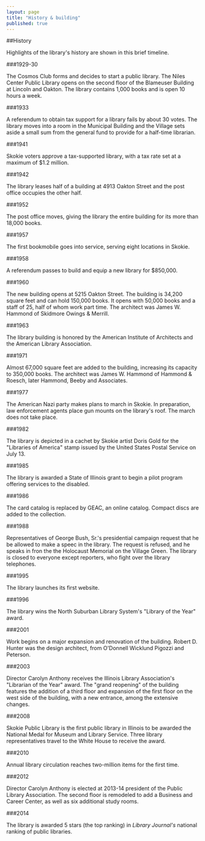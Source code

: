 ```yaml
---
layout: page
title: "History & building"
published: true
---
```


##History

Highlights of the library's history are shown in this brief timeline. 

###1929-30

The Cosmos Club forms and decides to start a public library. The Niles Center Public Library opens on the second floor of the Blameuser Building at Lincoln and Oakton. The library contains 1,000 books and is open 10 hours a week.

###1933

A referendum to obtain tax support for a library fails by about 30 votes. The library moves into a room in the Municipal Building and the Village sets aside a small sum from the general fund to provide for a half-time librarian.

###1941

Skokie voters approve a tax-supported library, with a tax rate set at a maximum of $1.2 million.

###1942

The library leases half of a building at 4913 Oakton Street and the post office occupies the other half. 

###1952

The post office moves, giving the library the entire building for its more than 18,000 books.

###1957

The first bookmobile goes into service, serving eight locations in Skokie.

###1958

A referendum passes to build and equip a new library for $850,000.

###1960

The new building opens at 5215 Oakton Street. The building is 34,200 square feet and can hold 150,000 books. It opens with 50,000 books and a staff of 25, half of whom work part time. The architect was James W. Hammond of Skidmore Owings & Merrill.

###1963

The library building is honored by the American Institute of Architects and the American Library Association.

###1971

Almost 67,000 square feet are added to the building, increasing its capacity to 350,000 books. The architect was James W. Hammond of Hammond & Roesch, later Hammond, Beeby and Associates.

###1977

The American Nazi party makes plans to march in Skokie. In preparation, law enforcement agents place gun mounts on the library's roof. The march does not take place.

###1982

The library is depicted in a cachet by Skokie artist Doris Gold for the "Libraries of America" stamp issued by the United States Postal Service on July 13.

###1985

The library is awarded a State of Illinois grant to begin a pilot program offering services to the disabled.

###1986

The card catalog is replaced by GEAC, an online catalog. Compact discs are added to the collection.

###1988

Representatives of George Bush, Sr.'s presidential campaign request that he be allowed to make a speec in the library. The request is refused, and he speaks in fron the the Holocaust Memorial on the Village Green. The library is closed to everyone except reporters, who fight over the library telephones.

###1995

The library launches its first website.

###1996

The library wins the North Suburban Library System's "Library of the Year" award.

###2001

Work begins on a major expansion and renovation of the building. Robert D. Hunter was the design architect, from O'Donnell Wicklund Pigozzi and Peterson.

###2003

Director Carolyn Anthony receives the Illinois Library Association's "Librarian of the Year" award. The "grand reopening" of the building features the addition of a third floor and expansion of the first floor on the west side of the building, with a new entrance, among the extensive changes.

###2008

Skokie Public Library is the first public library in Illinois to be awarded the National Medal for Museum and Library Service. Three library representatives travel to the White House to receive the award.

###2010

Annual library circulation reaches two-million items for the first time.

###2012

Director Carolyn Anthony is elected at 2013-14 president of the Public Library Association. The second floor is remodeled to add a Business and Career Center, as well as six additional study rooms.

###2014

The library is awarded 5 stars (the top ranking) in _Library Journal's_ national ranking of public libraries.














































